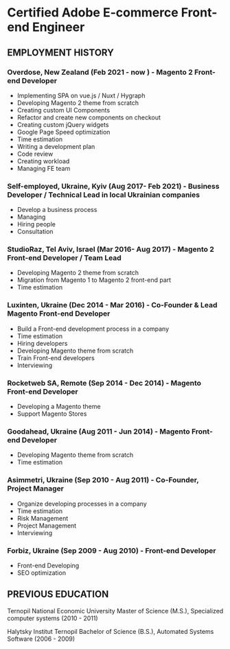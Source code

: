 # Certified Adobe E-commerce Front-end Engineer

## EMPLOYMENT HISTORY

### Overdose, New Zealand (Feb 2021 - now ) - Magento 2 Front-end Developer

- Implementing SPA on vue.js / Nuxt / Hygraph
- Developing Magento 2 theme from scratch
- Creating custom UI Components
- Refactor and create new components on checkout
- Creating custom jQuery widgets
- Google Page Speed optimization
- Time estimation
- Writing a development plan
- Code review
- Creating workload
- Managing FE team

### Self-employed, Ukraine, Kyiv (Aug 2017- Feb 2021) - Business Developer / Technical Lead in local Ukrainian companies

- Develop a business process
- Managing
- Hiring people
- Сonsultation

### StudioRaz, Tel Aviv, Israel (Mar 2016- Aug 2017) - Magento 2 Front-end Developer / Team Lead

- Developing Magento 2 theme from scratch
- Migration from Magento 1 to Magento 2 front-end part
- Time estimation

### Luxinten, Ukraine (Dec 2014 - Mar 2016) - Co-Founder & Lead Magento Front-end Developer

- Build a Front-end development process in a company
- Time estimation
- Hiring developers
- Developing Magento theme from scratch
- Train Front-end developers
- Interviewing

### Rocketweb SA, Remote (Sep 2014 - Dec 2014) - Magento Front-end Developer

- Developing a Magento theme
- Support Magento Stores

### Goodahead, Ukraine (Aug 2011 - Jun 2014) - Magento Front-end Developer

- Developing Magento theme from scratch
- Time estimation

### Asimmetri, Ukraine (Sep 2010 - Aug 2011) - Co-Founder, Project Manager

- Organize developing processes in a company
- Time estimation
- Risk Management
- Project Management
- Interviewing

### Forbiz, Ukraine (Sep 2009 - Aug 2010) - Front-end Developer

- Front-end Developing
- SEO optimization

## PREVIOUS EDUCATION

Ternopil National Economic University
Master of Science (M.S.), Specialized computer
systems (2010 - 2011)

Halytsky Institut Ternopil
Bachelor of Science (B.S.), Automated Systems Software
(2006 - 2009)
